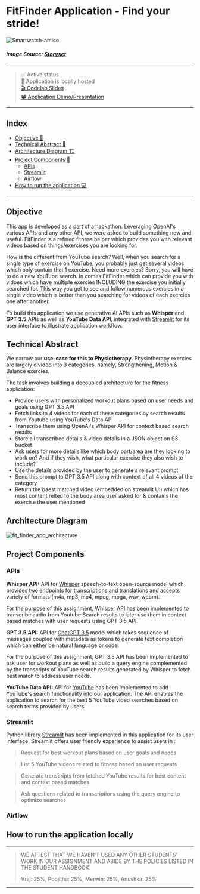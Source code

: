 # FitFinder Application - Find your stride!

![Smartwatch-amico](https://user-images.githubusercontent.com/46862684/230645366-290d9d0c-87ee-4989-ac75-45a20b9626e3.svg)

##### Image Source: [Storyset](https://storyset.com/)
----- 

> ✅ Active status <br>
> 🚀 Application is locally hosted <br>
> [🎬 Codelab Slides](https://codelabs-preview.appspot.com/?file_id=19JXjVTJK7lAo0XWgxmkERleQjft9QcoUmDpSHXRKSf0#0) <br>
> [📽️ Application Demo/Presentation](https://drive.google.com/file/d/1DizswvKwqa0w7Yo3WJhjFciP1ZP6VZIU/view?usp=sharing)

----- 

## Index
  - [Objective 🎯](#objective)
  - [Technical Abstract 📝](#technical-abstract)
  - [Architecture Diagram 🏗](#architecture-diagram)
  - [Project Components 💽](#project-components)
    - [APIs](#apis)
    - [Streamlit](#streamlit)
    - [Airflow](#airflow)
  - [How to run the application 💻](#how-to-run-the-application-locally)
----- 

## Objective

This app is developed as a part of a hackathon. Leveraging OpenAI's various APIs and any other API, we were asked to build something new and useful. FitFinder is a refined fitness helper which provides you with relevant videos based on things/exercises you are looking for. 

How is the different from YouTube search? Well, when you search for a single type of exercise on YouTube, you probably just get several videos which only contain that 1 exercise. Need more exercies? Sorry, you will have to do a new YouTube search. In comes FitFinder which can provide you with vidoes which have multiple exercies INCLUDING the exercise you initially searched for. This way you get to see and follow numerous exercies in a single video which is better than you searching for videos of each exercies one after another. 

To build this application we use generative AI APIs such as **Whisper** and **GPT 3.5** APIs as well as **YouTube Data API**, integrated with [Streamlit](https://streamlit.iohttps://streamlit.io) for its user interface to illustrate application workflow.

## Technical Abstract
We narrow our **use-case for this to Physiotherapy.** Physiotherapy exercies are largely divided into 3 categories, namely, Strengthening, Motion & Balance exercies. 

The task involves building a decoupled architecture for the fitness application:
- Provide users with personalized workout plans based on user needs and goals using GPT 3.5 API
- Fetch links to 4 videos for each of these categories by search results from Youtube using YouTube's Data API
- Transcribe them using OpenAI's Whisper API for context based search results
- Store all transcribed details & video details in a JSON object on S3 bucket
- Ask users for more details like which body part/area are they looking to work on? And if they wish, what particular exercise they also wish to include?
- Use the details provided by the user to generate a relevant prompt 
- Send this prompt to GPT 3.5 API along with context of all 4 videos of the category
- Return the baest matched video (embedded on streamlit UI) which has most content relted to the body area user asked for & contains the exercise the user mentioned

## Architecture Diagram

![fit_finder_app_architecture](https://user-images.githubusercontent.com/46862684/230658753-b24a6c84-c2a0-436b-b5d8-167ff0115513.png)

## Project Components

### APIs
**Whisper API:** API for [Whisper](https://openai.com/research/whisper) speech-to-text open-source model which provides two endpoints for transcriptions and translations and accepts variety of formats (m4a, mp3, mp4, mpeg, mpga, wav, webm). 

For the purpose of this assignment, Whisper API has been implemented to transcribe audio from Youtube Search results to later use them in context based matches with user requests using GPT 3.5 API.

**GPT 3.5 API:** API for [ChatGPT 3.5](https://openai.com/research/whisper) model which takes sequence of messages coupled with metadata as tokens to generate text completion which can either be natural language or code.

For the purpose of this assignment, GPT 3.5 API has been implemented to ask user for workout plans as well as build a query engine complemented by the transcripts of YouTube search results generated by Whisper to fetch best match to address user needs.

**YouTube Data API:** API for [YouTube](https://developers.google.com/youtube/v3) has been implemented to add YouTube's search functionality into our application. The API enables the application to search for the best 5 YouTube video searches based on search terms provided by users.

### Streamlit
Python library [Streamlit](https://streamlit.iohttps://streamlit.io) has been implemented in this application for its user interface. Streamlit offers user friendly experience to assist users in :

>  Request for best workout plans based on user goals and needs 

>  List 5 YouTube videos related to fitness based on user requests

>  Generate transcripts from fetched YouTube results for best content and context based matches

>  Ask questions related to transcriptions using the query engine to optimize searches

### Airflow

## How to run the application locally

-----
> WE ATTEST THAT WE HAVEN’T USED ANY OTHER STUDENTS’ WORK IN OUR ASSIGNMENT AND ABIDE BY THE POLICIES LISTED IN THE STUDENT HANDBOOK.
> 
> Vraj: 25%, Poojitha: 25%, Merwin: 25%, Anushka: 25%
-----
